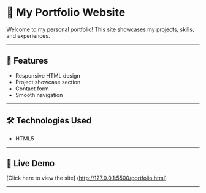 # 💼 My Portfolio Website

Welcome to my personal portfolio! This site showcases my projects, skills, and experiences.

---

## 🚀 Features

- Responsive HTML design
- Project showcase section
- Contact form
- Smooth navigation

---

## 🛠️ Technologies Used

- HTML5

---

## 📸 Live Demo

[Click here to view the site]
(http://127.0.0.1:5500/portfolio.html)  

---

